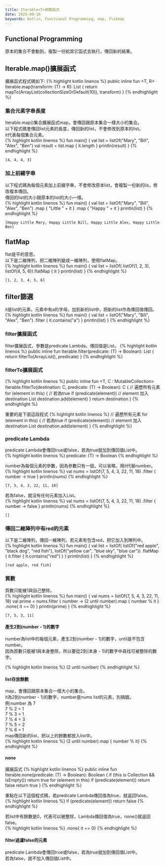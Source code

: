 ```yaml
---
title: Iterable<T>相關函式
date: 2025-09-16
keywords: kotlin, Functional Programming, map, flatmap
---
```

## Functional Programming
原本的集合不會動到，複製一份給其它函式去執行，傳回新的結果。

## Iterable<T>.map()擴展函式
擴展函式程式碼如下:
{% highlight kotlin linenos %}
public inline fun <T, R> Iterable<T>.map(transform: (T) -> R): List<R> {
    return mapTo(ArrayList<R>(collectionSizeOrDefault(10)), transform)
}
{% endhighlight %}

### 集合元素字串長度
Iterable<T>.map()集合擴展函式map，會傳回跟原本集合一樣大小的集合。<br>
以下程式碼會傳回list元素的長度，傳回新的list，不會修改到原本的list。<br>
it代表每個集合元素。<br>
{% highlight kotlin linenos %}
fun main() {
    val list = listOf<String>("Mary", "Bill", "Alex", "Ben")
    val result = list.map { it.length }
    println(result)
}
{% endhighlight %}
```
[4, 4, 4, 3]
```

### 加上前綴字串
以下程式碼為每個元素加上前綴字串，不會修改原本list，會複製一份新的lis，修改複本傳回。<br>
傳回的list的大小跟原本的list的大小一樣。<br>
{% highlight kotlin linenos %}
fun main() {
    val list = listOf<String>("Mary", "Bill", "Alex", "Ben")
        .map { "Little " + it }
        .map { "Happy " + it }
    println(list)
}
{% endhighlight %}
```
[Happy Little Mary, Happy Little Bill, Happy Little Alex, Happy Little Ben]
```

## flatMap
flat是平的意思。<br>
以下是二維陣列，把二維陣列變成一維陣列，使用flatMap。<br>
{% highlight kotlin linenos %}
fun main() {
    val list = listOf(
        listOf(1, 2, 3),
        listOf(4, 5, 6)).flatMap { it }
    println(list)
}
{% endhighlight %}
```
[1, 2, 3, 4, 5, 6]
```

## filter篩選
it是list的元素，元素中有a的字母，加到新的list中，把新的list作為傳回值傳回。<br>
{% highlight kotlin linenos %}
fun main() {
    val list = listOf<String>("Mary", "Bill", "Alex", "Ben")
        .filter { it.contains("a") }
    println(list)
}
{% endhighlight %}

### filter擴展函式
filter擴展函式，參數是predicate Lambda，傳回值是List。
{% highlight kotlin linenos %}
public inline fun <T> Iterable<T>.filter(predicate: (T) -> Boolean): List<T> {
    return filterTo(ArrayList<T>(), predicate)
}
{% endhighlight %}

### filterTo擴展函式
{% highlight kotlin linenos %}
public inline fun <T, C : MutableCollection<in T>> Iterable<T>.filterTo(destination: C, predicate: (T) -> Boolean): C {
	// 遍歷所有元素
    for (element in this) {
        // 若為true
        if (predicate(element)) 
            // element 加入 destination List
            destination.add(element)
    }
    return destination
}
{% endhighlight %}

重要的是下面這段程式
{% highlight kotlin linenos %}
// 遍歷所有元素
for (element in this) {
    // 若為true
    if (predicate(element)) 
        // element 加入 destination List
        destination.add(element)
}
{% endhighlight %}

### predicate Lambda
predicate Lambda會傳回true或false，若為true就加到傳回值List中。<br>
{% highlight kotlin linenos %}
predicate: (T) -> Boolean
{% endhighlight %}

number為每個元素的參數，因為參數只有一個，可以省略，用it代替number。<br>
{% highlight kotlin linenos %}
val nums = listOf(7, 5, 4, 3, 22, 11, 18)
    .filter { number ->
        true
    }
println(nums)
{% endhighlight %}
```
[7, 5, 4, 3, 22, 11, 18]
```

若為false，就沒有任何元素加入List。<br>
{% highlight kotlin linenos %}
val nums = listOf(7, 5, 4, 3, 22, 11, 18)
    .filter { number ->
        false
    }
println(nums)
{% endhighlight %}
```
[]
```

### 傳回二維陣列中有red的元素
以下是二維陣列，傳回一維陣列，若元素有包含red，把它加入到陣列中。<br>
{% highlight kotlin linenos %}
fun main() {
    val list = listOf(
        listOf("red apple", "black dog", "red fish"),
        listOf("yellow car", "blue sky", "blue car"))
        .flatMap { it.filter { it.contains("red") } }
    println(list)
}
{% endhighlight %}
```
[red apple, red fish]
```

### 質數
質數只能被1與自己整除。<br>
{% highlight kotlin linenos %}
fun main() {
    val nums = listOf(7, 5, 4, 3, 22, 11, 18)
    val prime = nums.filter { number ->
        (2 until  number).map { number % it }
            .none{ it == 0}
    }
    println(prime)
}
{% endhighlight %}
```
[7, 5, 3, 11]
```

#### 產生2到(number - 1)的數字
number為list中的每個元素，產生2到(number - 1)的數字，until是不包含number。<br>
因為質數只能被1與本身整除，所以要從2到(本身 - 1)的數字中尋找可被整除的數字。<br>

{% highlight kotlin linenos %}
(2 until number)
{% endhighlight %}

#### list存放餘數
map，會傳回跟原本集合一樣大小的集合。<br>
it為2到(number - 1)的數字，number是nums list的元素，別搞錯。<br>
例:number 為 7<br>
7 % 2 = 1 <br>
7 % 3 = 1 <br>
7 % 4 = 3 <br>
7 % 5 = 2 <br>
7 % 6 = 1 <br>
map傳回新的list，把以上的餘數都放入list中。<br>
{% highlight kotlin linenos %}
(2 until number).map { number % it}
{% endhighlight %}

#### none
擴展函式
{% highlight kotlin linenos %}
public inline fun <T> Iterable<T>.none(predicate: (T) -> Boolean): Boolean {
    if (this is Collection && isEmpty()) return true
    for (element in this) if (predicate(element)) return false
    return true
}
{% endhighlight %}

重點在以下這個程式碼，若predicate Lambda傳回值為true，就返回false。<br>
{% highlight kotlin linenos %}
if (predicate(element)) return false
{% endhighlight %}

若list中有餘數是0，代表可以被整除，Lambda傳回值為true，none()就返回false。<br>
{% highlight kotlin linenos %}
.none{ it == 0}
{% endhighlight %}

#### filter過濾false的元素
predicate Lambda會傳回true或false，若為true就加到傳回值List中。<br>
若為false，就不加入傳回值List中。<br>